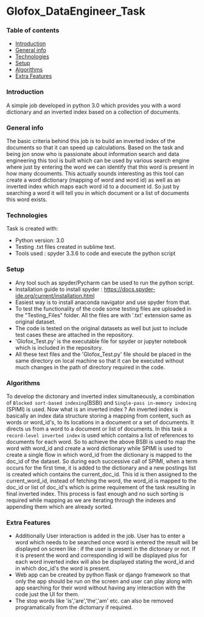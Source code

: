 # Glofox_DataEngineer_Task

### Table of contents
* [Introduction](#introduction)
* [General info](#general-info)
* [Technologies](#technologies)
* [Setup](#setup)
* [Algorithms](#algorithms)
* [Extra Features](#extra-features)


### Introduction
A simple job developed in python 3.0 which provides you with a word dictionary and an inverted index based on a collection of documents.

### General info
The basic criteria behind this job is to build an inverted index of the documents so that it can speed up calculations. Based on the task and being jon snow who is passionate about information search and data engineering this tool is built which can be used by various search engine where just by entering the word we can identify that this word is present in how many dcouments. This actually sounds interesting as this tool can create a word dictionary (mapping of word and word id) as well as an inverted index which maps each word id to a document id. So just by searching a word it will tell you in which document or a list of documents this word exists.

### Technologies

Task is created with:

* Python version: 3.0
* Testing .txt files created in sublime text.
* Tools used : spyder 3.3.6 to code and execute the python script

### Setup
* Any tool such as spyder/Pycharm can be used to run the python script.
* Installation guide to install spyder : https://docs.spyder-ide.org/current/installation.html
* Easiest way is to install anaconda navigator and use spyder from that.
* To test the functionality of the code some testing files are uploaded in the "Testing_Files" folder. All the files are with '.txt' extension same as original       dataset.
* The code is tested on the original datasets as well but just to include test cases these are attached in the repository.
* 'Glofox_Test.py' is the executable file for spyder or jupyter notebook which is included in the repository.
* All these text files and the 'Glofox_Test.py' file should be placed in the same directory on local machine so that it can be executed without much changes in the   path of directory required in the code.

### Algorithms

To develop the dictonary and inverted index simultaneously, a combination of `Blocked sort-based indexing`(BSBI)  and `Single-pass in-memory indexing` (SPIMI)
is used. Now what is an inverted index ?
An inverted index is basically an index data structure storing a mapping from content, such as words or word_id's, to its locations in a document or a set of documents. It directs us from a word to a document or list of documents. In this task a `record-level inverted index` is used which contains a list of references to documents for each word.
So to achieve the above BSBI is used to map the word with word_id and create a word dictionary while SPIMI is used to create a single flow in which word_id from the dictionary is mapped to the doc_id of the dataset. So during each successive call of SPIMI, when a term occurs for the first time, it is added to the dictionary and a new postings list is created which contains the current_doc_id. This id is then assigned to the current_word_id, instead of fetching the word, the word_id is mapped to the doc_id or list of doc_id's which is prime requirement of the task resulting in final inverted index.
This process is fast enough and no such sorting is required while mapping as we are iterating through the indexes and appending them which are already sorted.
 
### Extra Features

* Additionally User interaction is added in the job. User has to enter a word which needs to be searched once word is entered the result will be displayed on screen   like : if the user is present in the dictonary or not. If it is present the word and corresponding id will be displayed plus for each word inverted index will     also be displayed stating the word_id and in which doc_id's the word is present.
* Web app can be created by python flask or django framework so that only the app should be run on the screen and user can play along with app searching for their     word without having any interaction with the code just the UI for them.
* The stop words like 'is','are','the','am' etc. can also be removed programatically from the dictomary if required.

